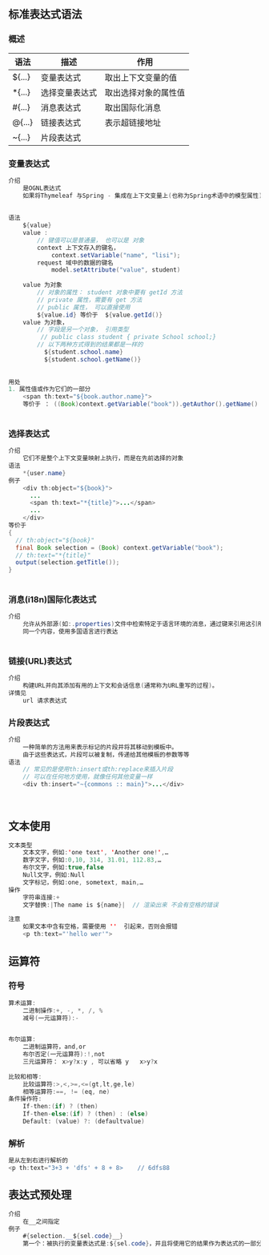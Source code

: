 ## 标准表达式语法

### 概述

| 语法   | 描述           | 作用                 |
| ------ | -------------- | -------------------- |
| ${...} | 变量表达式     | 取出上下文变量的值   |
| *{...} | 选择变量表达式 | 取出选择对象的属性值 |
| #{...} | 消息表达式     | 取出国际化消息       |
| @{...} | 链接表达式     | 表示超链接地址       |
| ~{...} | 片段表达式     |                      |



### 变量表达式

```java
介绍
    是OGNL表达式 
    如果将Thymeleaf 与Spring - 集成在上下文变量上(也称为Spring术语中的模型属性)，则为Spring EL
    
    
语法
    ${value}
	value : 
		// 键值可以是普通量， 也可以是 对象
		context 上下文存入的键名， 
            context.setVariable("name", "lisi");
		request 域中的数据的键名
            model.setAttribute("value", student)    
            
	value 为对象
		// 对象的属性： student 对象中要有 getId 方法
		// private 属性，需要有 get 方法
		// public 属性， 可以直接使用            
        ${value.id} 等价于  ${value.getId()}
	value 为对象，
		// 字段是另一个对象， 引用类型
         // public class student { private School school;}
		// 以下两种方式得到的结果都是一样的            
          ${student.school.name}
		  ${student.school.getName()}
	
	
用处
1. 属性值或作为它们的一部分
    <span th:text="${book.author.name}">
	等价于 ： ((Book)context.getVariable("book")).getAuthor().getName()
        

```

### 选择表达式

```java
介绍
    它们不是整个上下文变量映射上执行，而是在先前选择的对象
语法
    *{user.name}
例子
    <div th:object="${book}">
      ...
      <span th:text="*{title}">...</span>
      ...
    </div>
等价于
{
  // th:object="${book}"
  final Book selection = (Book) context.getVariable("book");
  // th:text="*{title}"
  output(selection.getTitle());
}
          
```

### 消息(i18n)国际化表达式

```java
介绍
    允许从外部源(如:.properties)文件中检索特定于语言环境的消息，通过键来引用这引用消息。
    同一个内容，使用多国语言进行表达
    
```

### 链接(URL)表达式

```java
介绍
    构建URL并向其添加有用的上下文和会话信息(通常称为URL重写的过程)。
详情见
    url 请求表达式
```

### 片段表达式

```java
介绍
    一种简单的方法用来表示标记的片段并将其移动到模板中。 
    由于这些表达式，片段可以被复制，传递给其他模板的参数等等
语法    
	// 常见的是使用th:insert或th:replace来插入片段    
    // 可以在任何地方使用，就像任何其他变量一样
    <div th:insert="~{commons :: main}">...</div>
        
        
```

## 文本使用

```java
文本类型
    文本文字，例如:'one text', 'Another one!',…
    数字文字，例如:0,10, 314, 31.01, 112.83,…
    布尔文字，例如:true,false
    Null文字，例如:Null
    文字标记，例如:one, sometext, main,…
操作
	字符串连接:+
    文字替换:|The name is ${name}|  // 渲染出来 不会有空格的错误

注意
	如果文本中含有空格，需要使用 ''  引起来，否则会报错
	<p th:text="'hello wer'">        
```



## 运算符

### 符号

```java
算术运算:
	二进制操作:+, -, *, /, %
    减号(一元运算符):-


布尔运算:
	二进制运算符，and,or
    布尔否定(一元运算符):!,not
	三元运算符： x>y?x:y , 可以省略 y   x>y?x      
        
比较和相等:
	比较运算符:>,<,>=,<=(gt,lt,ge,le)
	相等运算符:==, != (eq, ne)
条件操作符:
	If-then:(if) ? (then)
    If-then-else:(if) ? (then) : (else)
	Default: (value) ?: (defaultvalue)

```

### 解析

```java
是从左到右进行解析的
<p th:text="3+3 + 'dfs' + 8 + 8>    // 6dfs88
```



## 表达式预处理

```java
介绍
    在__之间指定
例子
    #{selection.__${sel.code}__}
	第一个：被执行的变量表达式是:${sel.code}，并且将使用它的结果作为表达式的一部分
```

